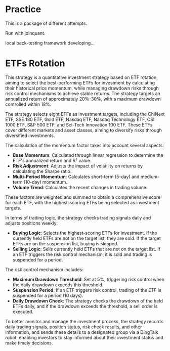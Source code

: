 # Practice
This is a package of different attempts.

Run with joinquant.

local back-testing framework developing...


# ETFs Rotation
This strategy is a quantitative investment strategy based on ETF rotation, aiming to select the best-performing ETFs for investment by calculating their historical price momentum, while managing drawdown risks through risk control mechanisms to achieve stable returns. The strategy targets an annualized return of approximately 20%-30%, with a maximum drawdown controlled within 18%.

The strategy selects eight ETFs as investment targets, including the ChiNext ETF, SSE 180 ETF, Gold ETF, Nasdaq ETF, Nasdaq Technology ETF, CSI 1000 ETF, S&P 500 ETF, and Sci-Tech Innovation 100 ETF. These ETFs cover different markets and asset classes, aiming to diversify risks through diversified investments.

The calculation of the momentum factor takes into account several aspects:
- **Base Momentum**: Calculated through linear regression to determine the ETF's annualized return and R² value.
- **Risk Adjustment**: Adjusts the impact of volatility on returns by calculating the Sharpe ratio.
- **Multi-Period Momentum**: Calculates short-term (5-day) and medium-term (10-day) momentum.
- **Volume Trend**: Calculates the recent changes in trading volume.

These factors are weighted and summed to obtain a comprehensive score for each ETF, with the highest-scoring ETFs being selected as investment targets.

In terms of trading logic, the strategy checks trading signals daily and adjusts positions weekly:
- **Buying Logic**: Selects the highest-scoring ETFs for investment. If the currently held ETFs are not on the target list, they are sold. If the target ETFs are on the suspension list, buying is skipped.
- **Selling Logic**: Sells currently held ETFs that are not on the target list. If an ETF triggers the risk control mechanism, it is sold and trading is suspended for a period.

The risk control mechanism includes:
- **Maximum Drawdown Threshold**: Set at 5%, triggering risk control when the daily drawdown exceeds this threshold.
- **Suspension Period**: If an ETF triggers risk control, trading of the ETF is suspended for a period (10 days).
- **Daily Drawdown Check**: The strategy checks the drawdown of the held ETFs daily, and if the drawdown exceeds the threshold, a sell order is executed.

To better monitor and manage the investment process, the strategy records daily trading signals, position status, risk check results, and other information, and sends these details to a designated group via a DingTalk robot, enabling investors to stay informed about their investment status and make timely decisions.
```
